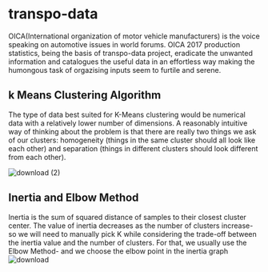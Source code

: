 # transpo-data
OICA(International organization of motor vehicle manufacturers) is the voice speaking 
on automotive issues in world forums. OICA 2017 production statistics, being the basis of transpo-data project, eradicate the 
unwanted information and catalogues the useful data in an effortless way making the 
humongous task of orgazising inputs seem to furtile and serene.

## k Means Clustering Algorithm
The type of data best suited for K-Means clustering would be numerical data with a relatively lower number of dimensions. A reasonably intuitive way of thinking about the problem is that there are really two things we ask of our clusters: homogeneity (things in the same cluster should all look like each other) and separation (things in different clusters should look different from each other).

![download (2)](https://user-images.githubusercontent.com/92322030/137151607-22c5608c-bec5-40ef-a4ad-b6421c2b186d.png)

## Inertia and Elbow Method
Inertia is the sum of squared distance of samples to their closest cluster center. The value of inertia decreases as the number of clusters increase- so we will need to manually pick K while considering the trade-off between the inertia value and the number of clusters. For that, we usually use the Elbow Method- and we choose the elbow point in the inertia graph
![download](https://user-images.githubusercontent.com/92322030/137150915-75b68099-4723-4f41-84fe-23dfade11ede.png)
